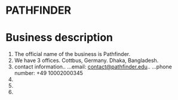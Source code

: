# PATHFINDER

# Business description

1. The official name of the business is Pathfinder.
2. We have 3 offices. Cottbus, Germany. Dhaka, Bangladesh.
3. contact information..
   ...email: contact@pathfinder.edu..
   ...phone number: +49 10002000345
4.
5.
6.
